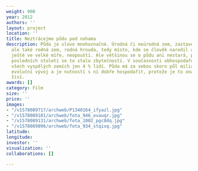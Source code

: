 ```yaml
---
weight: 900
year: 2012
authors: ''
layout: project
location: ''
title: Neztrácejme půdu pod nohama
description: Půda je slovo mnohoznačné. Úrodná či neúrodná zem, zastavěná, zničená,
  ale také rodná zem, rodná hrouda, tedy místo, kde se člověk narodil a kterou, stále
  ještě ve velké míře, neopouští. Ale většinou se o půdu ani nestará, protože během
  posledních století se to stalo zbytečností. V současnosti obhospodařuje půdu ve
  všech vyspělých zemích jen 4 % lidí. Půda má za sebou skoro půl miliardy let trvající
  evoluční vývoj a je nutností s ní dobře hospodařit, protože je to ona, která nás
  živí.
awards: []
category: Film
size: ''
price: ''
images:
- "/v1578089717/archweb/P1340164_ifyazl.jpg"
- "/v1578089181/archweb/fota_946_ovauqr.jpg"
- "/v1578089131/archweb/fota_1002_pgc8dq.jpg"
- "/v1578089096/archweb/fota_934_stqixq.jpg"
latitude: 
longitude: 
investor: ''
visualization: ''
collaborations: []

---
```


